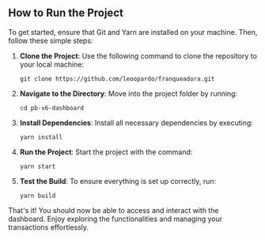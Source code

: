 ## How to Run the Project

To get started, ensure that Git and Yarn are installed on your machine. Then, follow these simple steps:

1. **Clone the Project**: Use the following command to clone the repository to your local machine:

    ```
    git clone https://github.com/leoopardo/franqueadora.git
    ```

2. **Navigate to the Directory**: Move into the project folder by running:

    ```
    cd pb-v6-dashboard
    ```

3. **Install Dependencies**: Install all necessary dependencies by executing:

    ```
    yarn install
    ```

4. **Run the Project**: Start the project with the command:

    ```
    yarn start
    ```

5. **Test the Build**: To ensure everything is set up correctly, run:

    ```
    yarn build
    ```

That's it! You should now be able to access and interact with the dashboard. Enjoy exploring the functionalities and managing your transactions effortlessly.
